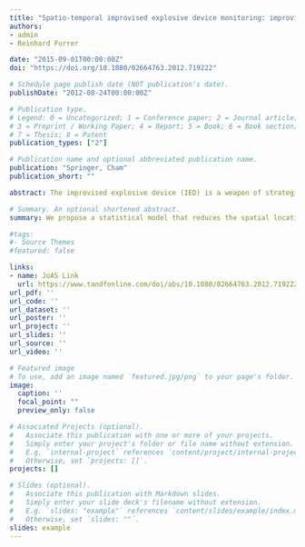```yaml
---
title: "Spatio-temporal improvised explosive device monitoring: improving detection to minimise attacks"
authors:
- admin
- Reinhard Furrer

date: "2015-09-01T00:00:00Z"
doi: "https://doi.org/10.1080/02664763.2012.719222"

# Schedule page publish date (NOT publication's date).
publishDate: "2012-08-24T00:00:00Z"

# Publication type.
# Legend: 0 = Uncategorized; 1 = Conference paper; 2 = Journal article;
# 3 = Preprint / Working Paper; 4 = Report; 5 = Book; 6 = Book section;
# 7 = Thesis; 8 = Patent
publication_types: ["2"]

# Publication name and optional abbreviated publication name.
publication: "Springer, Cham"
publication_short: ""

abstract: The improvised explosive device (IED) is a weapon of strategic influence on today's battlefield. IED detonations occur predominantly on roads, footpaths, or trails. Therefore, locations are best described when constrained to the road network, and some spaces on the network are more dangerous at specific times of the day. We propose a statistical model that reduces the spatial location to one dimension and uses a cyclic time as a second dimension. Based on the Poisson process methodology, we develop normalised, inhomogeneous, bivariate intensity functions measuring the threat of attack to support resourcing decisions. A simulation and an analysis of attacks on a main supply route in Baghdad are given to illustrate the proposed methods. Additionally, we provide an overview of the growing demand for the analysis efforts in support of operations in Afghanistan and Iraq, and provide an extensive literature review of developments in counter-IED analysis. 

# Summary. An optional shortened abstract.
summary: We propose a statistical model that reduces the spatial location to one dimension and uses a cyclic time as a second dimension. Based on the Poisson process methodology, we develop normalised, inhomogeneous, bivariate intensity functions measuring the threat of attack to support resourcing decisions. 

#tags:
#- Source Themes
#featured: false

links:
- name: JoAS Link
  url: https://www.tandfonline.com/doi/abs/10.1080/02664763.2012.719222
url_pdf: ''
url_code: ''
url_dataset: ''
url_poster: ''
url_project: ''
url_slides: ''
url_source: ''
url_video: ''

# Featured image
# To use, add an image named `featured.jpg/png` to your page's folder. 
image:
  caption: ''
  focal_point: ""
  preview_only: false

# Associated Projects (optional).
#   Associate this publication with one or more of your projects.
#   Simply enter your project's folder or file name without extension.
#   E.g. `internal-project` references `content/project/internal-project/index.md`.
#   Otherwise, set `projects: []`.
projects: []

# Slides (optional).
#   Associate this publication with Markdown slides.
#   Simply enter your slide deck's filename without extension.
#   E.g. `slides: "example"` references `content/slides/example/index.md`.
#   Otherwise, set `slides: ""`.
slides: example
---
```


